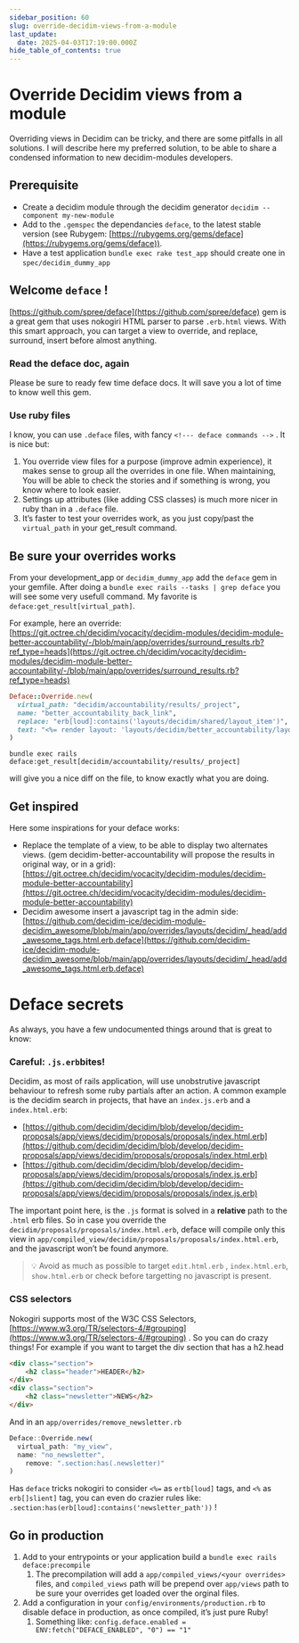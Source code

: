 ```yaml
---
sidebar_position: 60
slug: override-decidim-views-from-a-module
last_update:
  date: 2025-04-03T17:19:00.000Z
hide_table_of_contents: true
---
```


# Override Decidim views from a module


Overriding views in Decidim can be tricky, and there are some pitfalls in all solutions. I will describe here my preferred solution, to be able to share a condensed information to new decidim-modules developers. 


## Prerequisite

- Create  a decidim module through the decidim generator
`decidim --component my-new-module`
- Add to the `.gemspec` the dependancies `deface`, to the latest stable version (see Rubygem: [https://rubygems.org/gems/deface](https://rubygems.org/gems/deface)).
- Have a test application `bundle exec rake test_app` should create one in `spec/decidim_dummy_app`

## Welcome `deface` !


[https://github.com/spree/deface](https://github.com/spree/deface) gem is a great gem that uses nokogiri HTML parser to parse `.erb.html` views. With this smart approach, you can target a view to override, and replace, surround, insert before almost anything. 


### Read the deface doc, again


Please be sure to ready few time deface docs. It will save you a lot of time to know well this gem.


### Use ruby files


I know, you can use `.deface` files, with fancy `<!--- deface commands -->` . It is nice but: 

1. You override view files for a purpose (improve admin experience), it makes sense to group all the overrides in one file. When maintaining, You will be able to check the stories and if something is wrong, you know where to look easier.
2. Settings up attributes (like adding CSS classes) is much more nicer in ruby than in a `.deface` file.
3. It’s faster to test your overrides work, as you just copy/past the `virtual_path` in your get_result command.

## Be sure your overrides works


From your development_app or `decidim_dummy_app` add the `deface` gem in your gemfile. After doing a `bundle exec rails --tasks | grep deface` you will see some very usefull command. My favorite is `deface:get_result[virtual_path]`. 


For example, here an override: [https://git.octree.ch/decidim/vocacity/decidim-modules/decidim-module-better-accountability/-/blob/main/app/overrides/surround_results.rb?ref_type=heads](https://git.octree.ch/decidim/vocacity/decidim-modules/decidim-module-better-accountability/-/blob/main/app/overrides/surround_results.rb?ref_type=heads)


```ruby
Deface::Override.new(
  virtual_path: "decidim/accountability/results/_project",
  name: "better_accountability_back_link",
  replace: "erb[loud]:contains('layouts/decidim/shared/layout_item')",
  text: "<%= render layout: 'layouts/decidim/better_accountability/layout_item' do %>"
)
```


`bundle exec rails deface:get_result[decidim/accountability/results/_project]`


will give you a nice diff on the file, to know exactly what you are doing. 


## Get inspired


Here some inspirations for your deface works: 

- Replace the template of a view, to be able to display two alternates views. (gem decidim-better-accountability will propose the results in original way, or in a grid): [https://git.octree.ch/decidim/vocacity/decidim-modules/decidim-module-better-accountability](https://git.octree.ch/decidim/vocacity/decidim-modules/decidim-module-better-accountability)
- Decidim awesome insert a javascript tag in the admin side: [https://github.com/decidim-ice/decidim-module-decidim_awesome/blob/main/app/overrides/layouts/decidim/_head/add_awesome_tags.html.erb.deface](https://github.com/decidim-ice/decidim-module-decidim_awesome/blob/main/app/overrides/layouts/decidim/_head/add_awesome_tags.html.erb.deface)

# Deface secrets


As always, you have a few undocumented things around that is great to know: 


### Careful: `.js.erb`bites!


Decidim, as most of rails application, will use unobstrutive javascript behaviour to refresh some ruby partials after an action. A common example is the decidim search in projects, that have an `index.js.erb` and a `index.html.erb`:

- [https://github.com/decidim/decidim/blob/develop/decidim-proposals/app/views/decidim/proposals/proposals/index.html.erb](https://github.com/decidim/decidim/blob/develop/decidim-proposals/app/views/decidim/proposals/proposals/index.html.erb)
- [https://github.com/decidim/decidim/blob/develop/decidim-proposals/app/views/decidim/proposals/proposals/index.js.erb](https://github.com/decidim/decidim/blob/develop/decidim-proposals/app/views/decidim/proposals/proposals/index.js.erb)

The important point here, is the `.js` format is solved in a **relative** path to the `.html` erb files. So in case you override the `decidim/proposals/proposals/index.html.erb`, deface will compile only this view in `app/compiled_view/decidim/proposals/proposals/index.html.erb`, and the javascript won’t be found anymore. 


> 💡 Avoid as much as possible to target `edit.html.erb` , `index.html.erb`, `show.html.erb` or check before targetting no javascript is present. 


### CSS selectors


Nokogiri supports most of the W3C CSS Selectors, [https://www.w3.org/TR/selectors-4/#grouping](https://www.w3.org/TR/selectors-4/#grouping) . So you can do crazy things! For example if you want to target the div section that has a h2.head


```html
<div class="section">
	<h2 class="header">HEADER</h2>
</div>
<div class="section">
	<h2 class="newsletter">NEWS</h2>
</div>
```


And in an `app/overrides/remove_newsletter.rb`


```javascript
Deface::Override.new(  
  virtual_path: "my_view",                         
  name: "no_newsletter",                         
	remove: ".section:has(.newsletter)"
)
```


Has `deface` tricks nokogiri to consider `<%=` as `ertb[loud]` tags, and `<%` as `erb[]slient]` tag, you can even do crazier rules like: `.section:has(erb[loud]:contains('newsletter_path'))` !


## Go in production

1. Add to your entrypoints or your application build a `bundle exec rails deface:precompile`
	1. The precompilation will add a `app/compiled_views/<your overrides>` files, and `compiled_views` path will be prepend over `app/views` path to be sure your overrides get loaded over the orginal files.
2. Add a configuration in your `config/environments/production.rb` to disable deface in production, as once compiled, it’s just pure Ruby!
	1. Something like: 
	`config.deface.enabled = ENV:fetch("DEFACE_ENABLED", "0") == "1"`


      